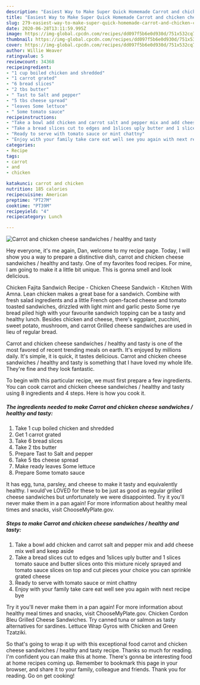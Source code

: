 ```yaml
---
description: "Easiest Way to Make Super Quick Homemade Carrot and chicken cheese sandwiches / healthy and tasty"
title: "Easiest Way to Make Super Quick Homemade Carrot and chicken cheese sandwiches / healthy and tasty"
slug: 279-easiest-way-to-make-super-quick-homemade-carrot-and-chicken-cheese-sandwiches-healthy-and-tasty
date: 2020-06-28T13:11:59.995Z
image: https://img-global.cpcdn.com/recipes/dd097f5b6e0d930d/751x532cq70/carrot-and-chicken-cheese-sandwiches-healthy-and-tasty-recipe-main-photo.jpg
thumbnail: https://img-global.cpcdn.com/recipes/dd097f5b6e0d930d/751x532cq70/carrot-and-chicken-cheese-sandwiches-healthy-and-tasty-recipe-main-photo.jpg
cover: https://img-global.cpcdn.com/recipes/dd097f5b6e0d930d/751x532cq70/carrot-and-chicken-cheese-sandwiches-healthy-and-tasty-recipe-main-photo.jpg
author: Willie Weaver
ratingvalue: 5
reviewcount: 34368
recipeingredient:
- "1 cup boiled chicken and shredded"
- "1 carrot grated"
- "6 bread slices"
- "2 tbs butter"
- " Tast to Salt and pepper"
- "5 tbs cheese spread"
- "leaves Some lettuce"
- " Some tomato sauce"
recipeinstructions:
- "Take a bowl add chicken and carrot salt and pepper mix and add cheese mix well and keep aside"
- "Take a bread slices cut to edges and 1slices uply butter and 1 slices tomato sauce and butter slices onto this mixture nicely sprayed and tomato sauce slices on top and cut pieces your choice you can sprinkle grated cheese"
- "Ready to serve with tomato sauce or mint chattny"
- "Enjoy with your family take care eat well see you again with next recipe bye"
categories:
- Recipe
tags:
- carrot
- and
- chicken

katakunci: carrot and chicken 
nutrition: 185 calories
recipecuisine: American
preptime: "PT27M"
cooktime: "PT39M"
recipeyield: "4"
recipecategory: Lunch

---
```



![Carrot and chicken cheese sandwiches / healthy and tasty](https://img-global.cpcdn.com/recipes/dd097f5b6e0d930d/751x532cq70/carrot-and-chicken-cheese-sandwiches-healthy-and-tasty-recipe-main-photo.jpg)

Hey everyone, it's me again, Dan, welcome to my recipe page. Today, I will show you a way to prepare a distinctive dish, carrot and chicken cheese sandwiches / healthy and tasty. One of my favorites food recipes. For mine, I am going to make it a little bit unique. This is gonna smell and look delicious.

Chicken Fajita Sandwich Recipe - Chicken Cheese Sandwich - Kitchen With Amna. Lean chicken makes a great base for a sandwich. Combine with fresh salad ingredients and a little French open-faced cheese and tomato toasted sandwiches, drizzled with light mint and garlic pesto Some rye bread piled high with your favourite sandwich topping can be a tasty and healthy lunch. Besides chicken and cheese, there&#39;s eggplant, zucchini, sweet potato, mushroom, and carrot Grilled cheese sandwiches are used in lieu of regular bread.

Carrot and chicken cheese sandwiches / healthy and tasty is one of the most favored of recent trending meals on earth. It's enjoyed by millions daily. It's simple, it is quick, it tastes delicious. Carrot and chicken cheese sandwiches / healthy and tasty is something that I have loved my whole life. They're fine and they look fantastic.


To begin with this particular recipe, we must first prepare a few ingredients. You can cook carrot and chicken cheese sandwiches / healthy and tasty using 8 ingredients and 4 steps. Here is how you cook it.

<!--inarticleads1-->

##### The ingredients needed to make Carrot and chicken cheese sandwiches / healthy and tasty:

1. Take 1 cup boiled chicken and shredded
1. Get 1 carrot grated
1. Take 6 bread slices
1. Take 2 tbs butter
1. Prepare  Tast to Salt and pepper
1. Take 5 tbs cheese spread
1. Make ready leaves Some lettuce
1. Prepare  Some tomato sauce


It has egg, tuna, parsley, and cheese to make it tasty and equivalently healthy. I would&#39;ve LOVED for these to be just as good as regular grilled cheese sandwiches but unfortunately we were disappointed. Try it you&#39;ll never make them in a pan again! For more information about healthy meal times and snacks, visit ChooseMyPlate.gov. 

<!--inarticleads2-->

##### Steps to make Carrot and chicken cheese sandwiches / healthy and tasty:

1. Take a bowl add chicken and carrot salt and pepper mix and add cheese mix well and keep aside
1. Take a bread slices cut to edges and 1slices uply butter and 1 slices tomato sauce and butter slices onto this mixture nicely sprayed and tomato sauce slices on top and cut pieces your choice you can sprinkle grated cheese
1. Ready to serve with tomato sauce or mint chattny
1. Enjoy with your family take care eat well see you again with next recipe bye


Try it you&#39;ll never make them in a pan again! For more information about healthy meal times and snacks, visit ChooseMyPlate.gov. Chicken Cordon Bleu Grilled Cheese Sandwiches. Try canned tuna or salmon as tasty alternatives for sardines. Lettuce Wrap Gyros with Chicken and Green Tzatziki. 

So that's going to wrap it up with this exceptional food carrot and chicken cheese sandwiches / healthy and tasty recipe. Thanks so much for reading. I'm confident you can make this at home. There's gonna be interesting food at home recipes coming up. Remember to bookmark this page in your browser, and share it to your family, colleague and friends. Thank you for reading. Go on get cooking!
